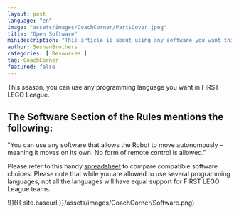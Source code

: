 ```yaml
---
layout: post
language: "en"
image: "assets/images/CoachCorner/PartsCover.jpeg"
title: "Open Software"
minidescription: "This article is about using any software you want this season"
author: SeshanBrothers
categories: [ Resources ]
tag: CoachCorner
featured: false
---
```


This season, you can use any programming language you want in FIRST LEGO League.

## The Software Section of the Rules mentions the following:

"You can use any software that allows the Robot to move autonomously – meaning it moves on its own. No form of remote control is allowed."

Please refer to this handy <a href=" https://bit.ly/2MtNnNr">spreadsheet</a> to compare compatible software choices. Please note that while you are allowed to use several programming languages, not all the languages will have equal support for FIRST LEGO League teams.

![]({{ site.baseurl }}/assets/images/CoachCorner/Software.png)
